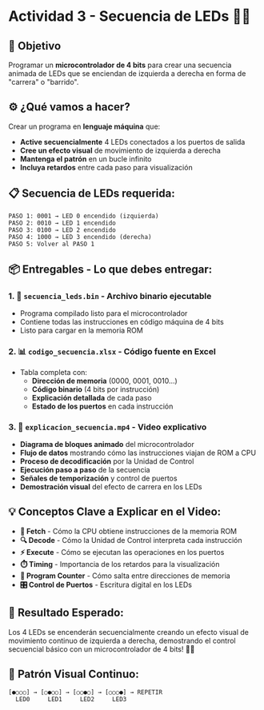 # Actividad 3 - Secuencia de LEDs 🔄💡

## 🎯 Objetivo
Programar un **microcontrolador de 4 bits** para crear una secuencia animada de LEDs que se enciendan de izquierda a derecha en forma de "carrera" o "barrido".

## ⚙️ ¿Qué vamos a hacer?
Crear un programa en **lenguaje máquina** que:
- **Active secuencialmente** 4 LEDs conectados a los puertos de salida
- **Cree un efecto visual** de movimiento de izquierda a derecha
- **Mantenga el patrón** en un bucle infinito
- **Incluya retardos** entre cada paso para visualización

## 📋 Secuencia de LEDs requerida:

```
PASO 1: 0001 → LED 0 encendido (izquierda)
PASO 2: 0010 → LED 1 encendido  
PASO 3: 0100 → LED 2 encendido
PASO 4: 1000 → LED 3 encendido (derecha)
PASO 5: Volver al PASO 1
```

## 📦 Entregables - Lo que debes entregar:

### 1. 📁 `secuencia_leds.bin` - **Archivo binario ejecutable**
   - Programa compilado listo para el microcontrolador
   - Contiene todas las instrucciones en código máquina de 4 bits
   - Listo para cargar en la memoria ROM

### 2. 📊 `codigo_secuencia.xlsx` - **Código fuente en Excel**
   - Tabla completa con:
     - **Dirección de memoria** (0000, 0001, 0010...)
     - **Código binario** (4 bits por instrucción)
     - **Explicación detallada** de cada paso
     - **Estado de los puertos** en cada instrucción

### 3. 🎥 `explicacion_secuencia.mp4` - **Video explicativo**
   - **Diagrama de bloques animado** del microcontrolador
   - **Flujo de datos** mostrando cómo las instrucciones viajan de ROM a CPU
   - **Proceso de decodificación** por la Unidad de Control
   - **Ejecución paso a paso** de la secuencia
   - **Señales de temporización** y control de puertos
   - **Demostración visual** del efecto de carrera en los LEDs

## 💡 Conceptos Clave a Explicar en el Video:

- **💾 Fetch** - Cómo la CPU obtiene instrucciones de la memoria ROM
- **🔍 Decode** - Cómo la Unidad de Control interpreta cada instrucción
- **⚡ Execute** - Cómo se ejecutan las operaciones en los puertos
- **⏱️ Timing** - Importancia de los retardos para la visualización
- **🔄 Program Counter** - Cómo salta entre direcciones de memoria
- **🎛️ Control de Puertos** - Escritura digital en los LEDs

## 🚀 Resultado Esperado:
Los 4 LEDs se encenderán secuencialmente creando un efecto visual de movimiento continuo de izquierda a derecha, demostrando el control secuencial básico con un microcontrolador de 4 bits! 🎯✨

## 🔄 Patrón Visual Continuo:
```
[●○○○] → [○●○○] → [○○●○] → [○○○●] → REPETIR
  LED0     LED1     LED2     LED3
```
